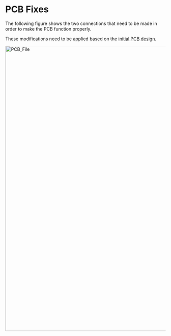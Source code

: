 # PCB Fixes

The following figure shows the two connections that need to be made in order to make the PCB function properly.

These modifications need to be applied based on the [initial PCB design](Gerber/).

<img width="1415" height="896" alt="PCB_File" src="https://github.com/user-attachments/assets/533e2432-bcd1-48aa-8069-0d00088578f6" />
